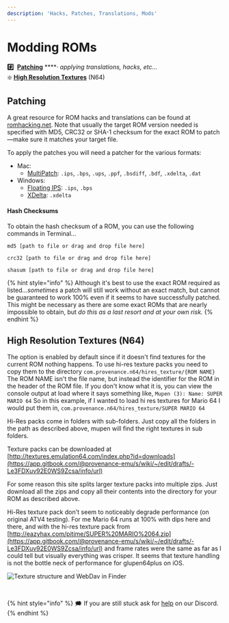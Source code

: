 ```yaml
---
description: 'Hacks, Patches, Translations, Mods'
---
```


# Modding ROMs

**\#️⃣**  [**Patching**](mods.md#patching) ****· _applying translations, hacks, etc…_  
❇️  [**High Resolution Textures**](mods.md#high-resolution-textures-n-64) \(N64\)

## Patching

A great resource for ROM hacks and translations can be found at [romhacking.net](https://www.romhacking.net). Note that usually the target ROM version needed is specified with MD5, CRC32 or SHA-1 checksum for the exact ROM to patch—make sure it matches your target file. 

To apply the patches you will need a patcher for the various formats:

* Mac: 
  * [MultiPatch](http://projects.sappharad.com/tools/multipatch.html): `.ips`, `.bps`, `.ups`, `.ppf`, `.bsdiff`, `.bdf`, `.xdelta`, `.dat`
* Windows: 
  * [Floating IPS](https://github.com/Alcaro/Flips): `.ips`, `.bps`
  * [XDelta](https://sourceforge.net/projects/xdelta3-gui): `.xdelta`

#### Hash Checksums

 To obtain the hash checksum of a ROM, you can use the following commands in Terminal… 

```text
md5 [path to file or drag and drop file here]
```

```text
crc32 [path to file or drag and drop file here]
```

```text
shasum [path to file or drag and drop file here]
```

{% hint style="info" %}
Although it's best to use the exact ROM required as listed…_sometimes_ a patch will still work without an exact match, but cannot be guaranteed to work 100% even if it seems to have successfully patched. This might be necessary as there are some exact ROMs that are nearly impossible to obtain, but _do this as a last resort and at your own risk._
{% endhint %}

## **High Resolution Textures \(N64\)**

The option is enabled by default since if it doesn't find textures for the current ROM nothing happens. To use hi-res texture packs you need to copy them to the directory `com.provenance.n64/hires_texture/{ROM NAME}` The ROM NAME isn't the file name, but instead the identifier for the ROM in the header of the ROM file. If you don't know what it is, you can view the console output at load where it says something like, `Mupen (3): Name: SUPER MARIO 64` So in this example, if I wanted to load hi res textures for Mario 64 I would put them in, `com.provenance.n64/hires_texture/SUPER MARIO 64`‌

Hi-Res packs come in folders with sub-folders. Just copy all the folders in the path as described above, mupen will find the right textures in sub folders.‌

Texture packs can be downloaded at [http://textures.emulation64.com/index.php?id=downloads](https://app.gitbook.com/@provenance-emu/s/wiki/~/edit/drafts/-Le3FDXuv92E0WS9Zcsa/info/url)​‌

For some reason this site splits larger texture packs into multiple zips. Just download all the zips and copy all their contents into the directory for your ROM as described above.‌

Hi-Res texture pack don't seem to noticeably degrade performance \(on original ATV4 testing\). For me Mario 64 runs at 100% with dips here and there, and with the hi-res texture pack from [http://eazyhax.com/pitime/SUPER%20MARIO%2064.zip](https://app.gitbook.com/@provenance-emu/s/wiki/~/edit/drafts/-Le3FDXuv92E0WS9Zcsa/info/url) and frame rates were the same as far as I could tell but visually everything was crisper. It seems that texture handling is not the bottle neck of performance for glupen64plus on iOS.‌

![Texture structure and WebDav in Finder](https://i.imgur.com/esrYOyl.jpg)

​



{% hint style="info" %}
🗯 If you are still stuck ask for [help](https://discord.gg/NhzgrXh) on our Discord.
{% endhint %}

